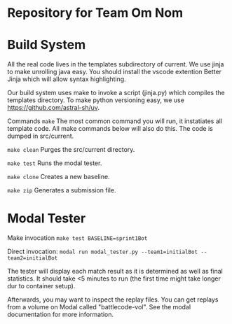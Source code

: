 # Repository for Team Om Nom

# Build System
All the real code lives in the templates subdirectory of current.
We use jinja to make unrolling java easy. You should install the vscode extention Better Jinja which will allow syntax highlighting.

Our build system uses make to invoke a script (jinja.py) which compiles the templates directory.
To make python versioning easy, we use https://github.com/astral-sh/uv. 

Commands
```make```
The most common command you will run, it instatiates all template code.
All make commands below will also do this.
The code is dumped in src/current.

```make clean```
Purges the src/current directory.

```make test```
Runs the modal tester.

```make clone```
Creates a new baseline.

```make zip```
Generates a submission file.

# Modal Tester
Make invocation
```make test BASELINE=sprint1Bot```

Direct invocation:
```modal run modal_tester.py --team1=initialBot --team2=initialBot```

The tester will display each match result as it is determined as well as final statistics. It should take <5 minutes to run (the first time might take longer dur to container setup). 

Afterwards, you may want to inspect the replay files. You can get replays from a volume on Modal called "battlecode-vol". See the modal documentation for more information.

